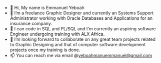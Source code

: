 - 👋 Hi, My name is Emmanuel Yeboah
- 👀 I’m a freelance Graphic Designer and currently an Systems Support Administrator working with Oracle Databases and Applications for an insurance company.
- 🌱 I can code in SQL and PL/SQL and I'm currently an aspiring software Engineer undergoing training with ALX Africa.
- 💞️ I’m looking forward to collaborate on any great team projects related to Graphic Designing and that of computer software development projects once my training is done.
- 📫 You can reach me via email @yeboahmanuemmanuel@gmail.com

<!---
Stemmanuel95/Stemmanuel95 is a ✨ special ✨ repository because its `README.md` (this file) appears on your GitHub profile.
You can click the Preview link to take a look at your changes.
--->
